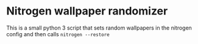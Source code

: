 # Nitrogen wallpaper randomizer

This is a small python 3 script that sets random wallpapers in the nitrogen config and then calls `nitrogen --restore`